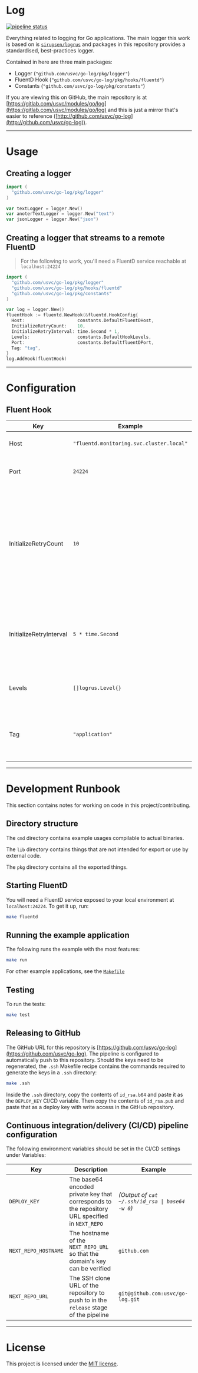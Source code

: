 # Log

[![pipeline status](https://gitlab.com/usvc/modules/go/log/badges/master/pipeline.svg)](https://gitlab.com/usvc/modules/go/log/commits/master)

Everything related to logging for Go applications. The main logger this work is based on is [`sirupsen/logrus`](https://github.com/sirupsen/logrus) and packages in this repository provides a standardised, best-practices logger.

Contained in here are three main packages:

- Logger (`"github.com/usvc/go-log/pkg/logger"`)
- FluentD Hook (`"github.com/usvc/go-log/pkg/hooks/fluentd"`)
- Constants (`"github.com/usvc/go-log/pkg/constants"`)

If you are viewing this on GitHub, the main repository is at [https://gitlab.com/usvc/modules/go/log](https://gitlab.com/usvc/modules/go/log) and this is just a mirror that's easier to reference ([http://github.com/usvc/go-log](http://github.com/usvc/go-log)).


- - -


# Usage


## Creating a logger

```go
import (
  "github.com/usvc/go-log/pkg/logger"
)

var textLogger = logger.New()
var anoterTextLogger = logger.New("text")
var jsonLogger = logger.New("json")
```


## Creating a logger that streams to a remote FluentD 

> For the following to work, you'll need a FluentD service reachable
> at `localhost:24224`

```go
import (
  "github.com/usvc/go-log/pkg/logger"
  "github.com/usvc/go-log/pkg/hooks/fluentd"
  "github.com/usvc/go-log/pkg/constants"
)

var log = logger.New()
fluentHook := fluentd.NewHook(&fluentd.HookConfig{
  Host:                    constants.DefaultFluentDHost,
  InitializeRetryCount:    10,
  InitializeRetryInterval: time.Second * 1,
  Levels:                  constants.DefaultHookLevels,
  Port:                    constants.DefaultfluentDPort,
  Tag: "tag",
}
log.AddHook(fluentHook)
```


- - -


# Configuration

## Fluent Hook

| Key | Example | Description |
| --- | --- | --- |
| Host | `"fluentd.monitoring.svc.cluster.local"` | Host of the FluentD service |
| Port | `24224` | Port which the FluentD service is listening on |
| InitializeRetryCount | `10` | How many times the logger should attempt a connection with the FluentD service before giving up. To never give up, set this value to `-1` |
| InitializeRetryInterval | `5 * time.Second` | Duration between which initialization attempts should be made to the FluentD service |
| Levels | `[]logrus.Level{}` | Sets the levels for which the hook will be activated |
| Tag | `"application"` | The tag which will be used as the primary tag for logs sent to FluentD |


- - -


# Development Runbook

This section contains notes for working on code in this project/contributing.


## Directory structure

The `cmd` directory contains example usages compilable to actual binaries.

The `lib` directory contains things that are not intended for export or use by external code.

The `pkg` directory contains all the exported things.


## Starting FluentD

You will need a FluentD service exposed to your local environment at `localhost:24224`. To get it up, run:

```sh
make fluentd
```


## Running the example application

The following runs the example with the most features:

```sh
make run
```

For other example applications, see the [`Makefile`](./Makefile)


## Testing

To run the tests:

```sh
make test
```


## Releasing to GitHub

The GitHub URL for this repository is [https://github.com/usvc/go-log](https://github.com/usvc/go-log). The pipeline is configured to automatically push to this repository. Should the keys need to be regenerated, the `.ssh` Makefile recipe contains the commands required to generate the keys in a `.ssh` directory:

```sh
make .ssh
```

Inside the `.ssh` directory, copy the contents of `id_rsa.b64` and paste it as the `DEPLOY_KEY` CI/CD variable. Then copy the contents of `id_rsa.pub` and paste that as a deploy key with write access in the GitHub repository.


## Continuous integration/delivery (CI/CD) pipeline configuration

The following environment variables should be set in the CI/CD settings under Variables:

| Key | Description | Example |
| --- | --- | --- |
| `DEPLOY_KEY` | The base64 encoded private key that corresponds to the repository URL specified in `NEXT_REPO` | *(Output of `cat ~/.ssh/id_rsa \| base64 -w 0`)* |
| `NEXT_REPO_HOSTNAME` | The hostname of the `NEXT_REPO_URL` so that the domain's key can be verified | `github.com` |
| `NEXT_REPO_URL` | The SSH clone URL of the repository to push to in the `release` stage of the pipeline | `git@github.com:usvc/go-log.git` |


- - -


# License

This project is licensed under the [MIT license](./LICENSE).
